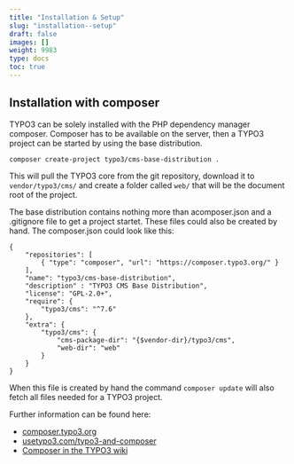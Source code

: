 ```yaml
---
title: "Installation & Setup"
slug: "installation--setup"
draft: false
images: []
weight: 9983
type: docs
toc: true
---
```


## Installation with composer
TYPO3 can be solely installed with the PHP dependency manager composer. Composer has to be available on the server, then a TYPO3 project can be started by using the base distribution.

    composer create-project typo3/cms-base-distribution .

This will pull the TYPO3 core from the git repository, download it to `vendor/typo3/cms/` and create a folder called `web/` that will be the document root of the project.

The base distribution contains nothing more than acomposer.json and a .gitignore file to get a project startet. These files could also be created by hand. The composer.json could look like this:

    {
        "repositories": [
            { "type": "composer", "url": "https://composer.typo3.org/" }
        ],
        "name": "typo3/cms-base-distribution",
        "description" : "TYPO3 CMS Base Distribution",
        "license": "GPL-2.0+",
        "require": {
            "typo3/cms": "^7.6"
        },
        "extra": {
            "typo3/cms": {
                "cms-package-dir": "{$vendor-dir}/typo3/cms",
                "web-dir": "web"
            }
        }
    }

When this file is created by hand the command `composer update` will also fetch all files needed for a TYPO3 project.

Further information can be found here:

 - [composer.typo3.org][1]
 - [usetypo3.com/typo3-and-composer][2]
 - [Composer in the TYPO3 wiki][3]


  [1]: http://composer.typo3.org
  [2]: https://usetypo3.com/typo3-and-composer.html
  [3]: https://wiki.typo3.org/Composer

